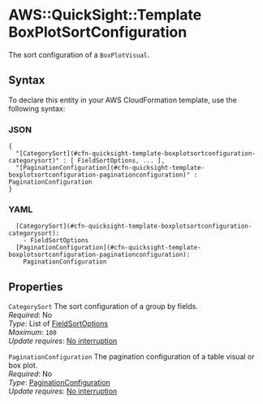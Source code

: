 # AWS::QuickSight::Template BoxPlotSortConfiguration<a name="aws-properties-quicksight-template-boxplotsortconfiguration"></a>

The sort configuration of a `BoxPlotVisual`\.

## Syntax<a name="aws-properties-quicksight-template-boxplotsortconfiguration-syntax"></a>

To declare this entity in your AWS CloudFormation template, use the following syntax:

### JSON<a name="aws-properties-quicksight-template-boxplotsortconfiguration-syntax.json"></a>

```
{
  "[CategorySort](#cfn-quicksight-template-boxplotsortconfiguration-categorysort)" : [ FieldSortOptions, ... ],
  "[PaginationConfiguration](#cfn-quicksight-template-boxplotsortconfiguration-paginationconfiguration)" : PaginationConfiguration
}
```

### YAML<a name="aws-properties-quicksight-template-boxplotsortconfiguration-syntax.yaml"></a>

```
  [CategorySort](#cfn-quicksight-template-boxplotsortconfiguration-categorysort): 
    - FieldSortOptions
  [PaginationConfiguration](#cfn-quicksight-template-boxplotsortconfiguration-paginationconfiguration): 
    PaginationConfiguration
```

## Properties<a name="aws-properties-quicksight-template-boxplotsortconfiguration-properties"></a>

`CategorySort`  <a name="cfn-quicksight-template-boxplotsortconfiguration-categorysort"></a>
The sort configuration of a group by fields\.  
*Required*: No  
*Type*: List of [FieldSortOptions](aws-properties-quicksight-template-fieldsortoptions.md)  
*Maximum*: `100`  
*Update requires*: [No interruption](https://docs.aws.amazon.com/AWSCloudFormation/latest/UserGuide/using-cfn-updating-stacks-update-behaviors.html#update-no-interrupt)

`PaginationConfiguration`  <a name="cfn-quicksight-template-boxplotsortconfiguration-paginationconfiguration"></a>
The pagination configuration of a table visual or box plot\.  
*Required*: No  
*Type*: [PaginationConfiguration](aws-properties-quicksight-template-paginationconfiguration.md)  
*Update requires*: [No interruption](https://docs.aws.amazon.com/AWSCloudFormation/latest/UserGuide/using-cfn-updating-stacks-update-behaviors.html#update-no-interrupt)